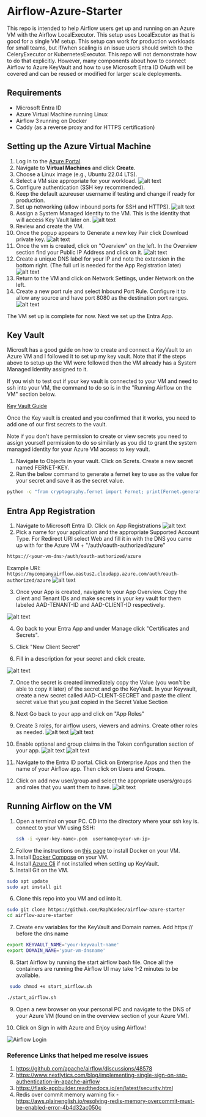 # Airflow-Azure-Starter
This repo is intended to help Airflow users get up and running on an Azure VM with the Airflow LocalExecutor.  This setup uses LocalExcutor as that is good for a single VM setup.  This setup can work for production workloads for small teams, but if/when scaling is an issue users should switch to the CeleryExecutor or KubernetesExecutor.  This repo will not demonstrate how to do that explicitly. However, many components about how to connect Airflow to Azure KeyVault and how to use Microsoft Entra ID OAuth will be covered and can be reused or modified for larger scale deployments.

## Requirements
- Microsoft Entra ID
- Azure Virtual Machine running Linux
- Airflow 3 running on Docker
- Caddy (as a reverse proxy and for HTTPS certification)

## Setting up the Azure Virtual Machine
1. Log in to the [Azure Portal](https://portal.azure.com/).
2. Navigate to **Virtual Machines** and click **Create**.
3. Choose a Linux image (e.g., Ubuntu 22.04 LTS).
4. Select a VM size appropriate for your workload.
![alt text](images/create_vm_1.jpg)
5. Configure authentication (SSH key recommended).
6. Keep the default azureuser username if testing and change if ready for production.
7. Set up networking (allow inbound ports for SSH and HTTPS).
![alt text](images/create_vm_2.jpg)
8. Assign a System Managed Identity to the VM.  This is the identity that will access Key Vault later on.
![alt text](images/create_vm_3.jpg)
9. Review and create the VM.
10. Once the popup appears to Generate a new key Pair click Download private key.
![alt text](images/image.jpg)
11. Once the vm is created, click on "Overview" on the left.  In the Overview section find your Public IP Address and click on it.
![alt text](images/vm_public_ip_1.jpg)
12. Create a unique DNS label for your IP and note the extension in the bottom right. (The full url is needed for the App Registration later)
![alt text](images/vm_public_ip_2.jpg)
13. Return to the VM and click on Network Settings, under Network on the left.
14. Create a new port rule and select Inbound Port Rule.  Configure it to allow any source and have port 8080 as the destination port ranges.
![alt text](images/vm_network_inbound_rule.jpg)

The VM set up is complete for now. Next we set up the Entra App.


## Key Vault
Microsft has a good guide on how to create and connect a KeyVault to an Azure VM and I followed it to set up my key vault. Note that if the steps above to setup up the VM were followed then the VM already has a System Managed Identity assigned to it.

If you wish to test out if your key vault is connected to your VM and need to ssh into your VM, the command to do so is in the "Running Airflow on the VM" section below.

[Key Vault Guide](https://learn.microsoft.com/en-us/entra/identity/managed-identities-azure-resources/tutorial-linux-managed-identities-vm-access?pivots=identity-linux-mi-vm-access-key-vault)

Once the Key vault is created and you confirmed that it works, you need to add one of our first secrets to the vault.

Note if you don't have permission to create or view secrets you need to assign yourself permission to do so similarly as you did to grant the system managed identity for your Azure VM access to key vault.

1. Navigate to Objects in your vault. Click on Screts. Create a new secret named FERNET-KEY.
2. Run the below command to generate a fernet key to use as the value for your secret and save it as the secret value.
```bash
python -c "from cryptography.fernet import Fernet; print(Fernet.generate_key().decode())"
```


## Entra App Registration

1. Navigate to Microsoft Entra ID.  Click on App Registrations
![alt text](images/app_registration_1.jpg)
2. Pick a name for your application and the appropriate Supported Account Type.  For Redirect URI select Web and fill it in with the DNS you came up with for the Azure VM + "/auth/oauth-authorized/azure"
```bash
https://<your-vm-dns>/auth/oauth-authorized/azure
```
Example URI:
`https://mycompanyairflow.eastus2.cloudapp.azure.com/auth/oauth-authorized/azure`
![alt text](images/app_registration_2.jpg)

3. Once your App is created, navigate to your App Overview.  Copy the client and Tenant IDs and make secrets in your key vault for them labeled AAD-TENANT-ID and AAD-CLIENT-ID respectively.

![alt text](images/app_ids.jpg)

4. Go back to your Entra App and under Manage click "Certificates and Secrets".

5. Click "New Client Secret"

6. Fill in a description for your secret and click create.

![alt text](images/client_secret.jpg)

7. Once the secret is created immediately copy the Value (you won't be able to copy it later) of the secret and go the KeyVault. In your Keyvault, create a new secret called AAD-CLIENT-SECRET and paste the client secret value that you just copied in the Secret Value Section

8. Next Go back to your app and click on "App Roles"

9. Create 3 roles, for airflow users, viewers and admins.  Create other roles as needed. 
![alt text](images/airflow_roles.jpg)
![alt text](images/airflow_prod_role.jpg)

10. Enable optional and group claims in the Token configuration section of your app.
![alt text](images/optional_claims.jpg)
![alt text](images/group_claims.jpg)

11. Navigate to the Entra ID portal. Click on Enterprise Apps and then the name of your Airflow app.  Then click on Users and Groups.

12. Click on add new user/group and select the appropriate users/groups and roles that you want them to have.
![alt text](images/assign_roles.jpg)

## Running Airflow on the VM

1. Open a terminal on your PC. CD into the directory where your ssh key is. connect to your VM using SSH:
    ```sh
    ssh -i <your-key-name>.pem  username@<your-vm-ip>
    ```
2. Follow the instructions on [this page](https://docs.docker.com/engine/install/ubuntu/) to install Docker on your VM.  
3. Install [Docker Compose](https://docs.docker.com/compose/install/) on your VM.
4. Install [Azure Cli](https://learn.microsoft.com/en-us/cli/azure/install-azure-cli-linux?view=azure-cli-latest&pivots=apt) if not installed when setting up KeyVault.
5. Install Git on the VM.
```bash
sudo apt update
sudo apt install git
```
6. Clone this repo into you VM and cd into it.
```bash
sudo git clone https://github.com/RaphCodec/airflow-azure-starter
cd airflow-azure-starter
```

7. Create env variables for the KeyVault and Domain names. Add https:// before the dns name
```bash
export KEYVAULT_NAME='your-keyvault-name'
export DOMAIN_NAME='your-vm-dnsname'
```

8. Start Airflow by running the start airflow bash file. Once all the containers are running the Airflow UI may take 1-2 minutes to be available.
``` bash
 sudo chmod +x start_airflow.sh
```
``` bash
./start_airflow.sh
```

9. Open a new browser on your personal PC and navigate to the DNS of your Azure VM (found on in the overview section of your Azure VM).  

10. Click on Sign in with Azure and Enjoy using Airflow!

![Airflow Login](images/airflow_login.jpg)



### Reference Links that helped me resolve issues
1. https://github.com/apache/airflow/discussions/48578
2. https://www.nextlytics.com/blog/implementing-single-sign-on-sso-authentication-in-apache-airflow
3. https://flask-appbuilder.readthedocs.io/en/latest/security.html
4. Redis over commit memory warning fix - https://aws.plainenglish.io/resolving-redis-memory-overcommit-must-be-enabled-error-4b4d32ac050c